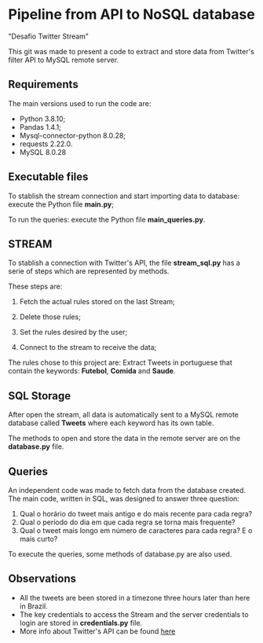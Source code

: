 # Pipeline from API to NoSQL database
"Desafio Twitter Stream"

This git was made to present a code to extract and store data from Twitter's filter API to MySQL remote server.

## Requirements

The main versions used to run the code are:

  - Python 3.8.10;
  - Pandas 1.4.1;
  - Mysql-connector-python 8.0.28;
  - requests 2.22.0.
  - MySQL 8.0.28

## Executable files

To stablish the stream connection and start importing data to database: execute the Python file **main.py**;

To run the queries: execute the Python file **main_queries.py**.

## STREAM

To stablish a connection with Twitter's API, the file **stream_sql.py** has a serie of steps which are represented by methods.

These steps are:

  1. Fetch the actual rules stored on the last Stream;
  
  2. Delete those rules;
  
  3. Set the rules desired by the user;
  
  4. Connect to the stream to receive the data;
  
 The rules chose to this project are: Extract Tweets in portuguese that contain the keywords: __Futebol__, __Comida__ and __Saude__.
 
 ## SQL Storage
 
 After open the stream, all data is automatically sent to a MySQL remote database called **Tweets** where each keyword has its own table.
 
 The methods to open and store the data in the remote server are on the **database.py** file.
 
 ## Queries 
 
 An independent code was made to fetch data from the database created.
 The main code, written in SQL, was designed to answer three question:
 
  1. Qual o horário do tweet mais antigo e do mais recente para cada regra?
  2. Qual o período do dia em que cada regra se torna mais frequente?
  3. Qual o tweet mais longo em número de caracteres para cada regra? E o mais
curto?
 
 To execute the queries, some methods of database.py are also used.
 
 ## Observations
 
 - All the tweets are been stored in a timezone three hours later than here in Brazil.
 - The key credentials to access the Stream and the server credentials to login are stored in **credentials.py** file.
 - More info about Twitter's API can be found [here](https://developer.twitter.com/en/docs/twitter-api/tweets/filtered-stream/introduction)


